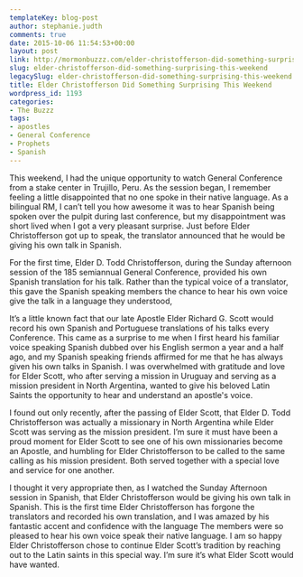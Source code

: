 ```yaml
---
templateKey: blog-post
author: stephanie.judth
comments: true
date: 2015-10-06 11:54:53+00:00
layout: post
link: http://mormonbuzzz.com/elder-christofferson-did-something-surprising-this-weekend/
slug: elder-christofferson-did-something-surprising-this-weekend
legacySlug: elder-christofferson-did-something-surprising-this-weekend
title: Elder Christofferson Did Something Surprising This Weekend
wordpress_id: 1193
categories:
- The Buzzz
tags:
- apostles
- General Conference
- Prophets
- Spanish
---
```


This weekend, I had the unique opportunity to watch General Conference from a stake center in Trujillo, Peru. As the session began, I remember feeling a little disappointed that no one spoke in their native language. As a bilingual RM, I can’t tell you how awesome it was to hear Spanish being spoken over the pulpit during last conference, but my disappointment was short lived when I got a very pleasant surprise. Just before Elder Christofferson got up to speak, the translator announced that he would be giving his own talk in Spanish. 

For the first time, Elder D. Todd Christofferson, during the Sunday afternoon session of the 185 semiannual General Conference, provided his own Spanish translation for his talk. Rather than the typical voice of a translator, this gave the Spanish speaking members the chance to hear his own voice give the talk in a language they understood, 

It’s a little known fact that our late Apostle Elder Richard G. Scott would record his own Spanish and Portuguese translations of his talks every Conference. This came as a surprise to me when I first heard his familiar voice speaking Spanish dubbed over his English sermon a year and a half ago, and my Spanish speaking friends affirmed for me that he has always given his own talks in Spanish. I was overwhelmed with gratitude and love for Elder Scott, who after serving a mission in Uruguay and serving as a mission president in North Argentina, wanted to give his beloved Latin Saints the opportunity to hear and understand an apostle's voice. 

I found out only recently, after the passing of Elder Scott, that Elder D. Todd Christofferson was actually a missionary in North Argentina while Elder Scott was serving as the mission president. I’m sure it must have been a proud moment for Elder Scott to see one of his own missionaries become an Apostle, and humbling for Elder Christofferson to be called to the same calling as his mission president. Both served together with a special love and service for one another.

I thought it very appropriate then, as I watched the Sunday Afternoon session in Spanish, that Elder Christofferson would be giving his own talk in Spanish. This is the first time Elder Christofferson has forgone the translators and recorded his own translation, and I was amazed by his fantastic accent and confidence with the language The members were so pleased to hear his own voice speak their native language. I am so happy Elder Christofferson chose to continue Elder Scott’s tradition by reaching out to the Latin saints in this special way. I’m sure it’s what Elder Scott would have wanted. 

